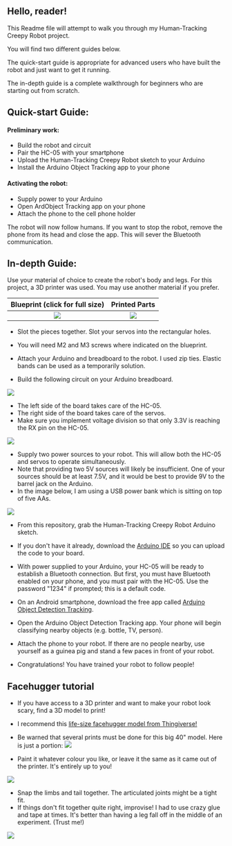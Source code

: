## Hello, reader! ##

This Readme file will attempt to walk you through my Human-Tracking Creepy Robot project.

You will find two different guides below.

The quick-start guide is appropriate for advanced users who have built the robot and just want to get it running.

The in-depth guide is a complete walkthrough for beginners who are starting out from scratch.



## Quick-start Guide:

#### Preliminary work:
* Build the robot and circuit
* Pair the HC-05 with your smartphone
* Upload the Human-Tracking Creepy Robot sketch to your Arduino
* Install the Arduino Object Tracking app to your phone

#### Activating the robot:
* Supply power to your Arduino
* Open ArdObject Tracking app on your phone
* Attach the phone to the cell phone holder

The robot will now follow humans.  If you want to stop the robot, remove the phone from its head and close the app.  This will sever the Bluetooth communication.



## In-depth Guide:

Use your material of choice to create the robot's body and legs.  For this project, a 3D printer was used.  You may use another material if you prefer.

Blueprint (click for full size)    |  Printed Parts
:-------------------------:|:-------------------------:
![](/Images/walker.png)  |  ![](/Images/printedparts.png)

* Slot the pieces together.  Slot your servos into the rectangular holes.  
* You will need M2 and M3 screws where indicated on the blueprint.

* Attach your Arduino and breadboard to the robot.  I used zip ties.  Elastic bands can be used as a temporarily solution.
* Build the following circuit on your Arduino breadboard.  

![](/Images/bready.png)

* The left side of the board takes care of the HC-05.
* The right side of the board takes care of the servos.
* Make sure you implement voltage division so that only 3.3V is reaching the RX pin on the HC-05.

![](/Images/IMG_20191206_103548.jpg)

* Supply two power sources to your robot.  This will allow both the HC-05 and servos to operate simultaneously.
* Note that providing two 5V sources will likely be insufficient.  One of your sources should be at least 7.5V, and it would be best to provide 9V to the barrel jack on the Arduino.
* In the image below, I am using a USB power bank which is sitting on top of five AAs.

![](/Images/IMG_20191206_131620.jpg)

* From this repository, grab the Human-Tracking Creepy Robot Arduino sketch.
* If you don't have it already, download the [Arduino IDE](https://www.arduino.cc/en/main/software) so you can upload the code to your board.


* With power supplied to your Arduino, your HC-05 will be ready to establish a Bluetooth connection.  But first, you must have Bluetooth enabled on your phone, and you must pair with the HC-05.  Use the password "1234" if prompted; this is a default code.
* On an Android smartphone, download the free app called [Arduino Object Detection Tracking](https://play.google.com/store/apps/details?id=com.studios.code.gem.ardobjecttracker&hl=en).
* Open the Arduino Object Detection Tracking app.  Your phone will begin classifying nearby objects (e.g. bottle, TV, person).
* Attach the phone to your robot.  If there are no people nearby, use yourself as a guinea pig and stand a few paces in front of your robot.  
* Congratulations!  You have trained your robot to follow people!

## Facehugger tutorial ##
* If you have access to a 3D printer and want to make your robot look scary, find a 3D model to print!
* I recommend this [life-size facehugger model from Thingiverse!](https://www.thingiverse.com/thing:1116392)
* Be warned that several prints must be done for this big 40" model.  Here is just a portion:
![](/Images/facelegs.png)

* Paint it whatever colour you like, or leave it the same as it came out of the printer.  It's entirely up to you!

![](/Images/facepaint.jpg)

* Snap the limbs and tail together.  The articulated joints might be a tight fit.  
* If things don't fit together quite right, improvise!  I had to use crazy glue and tape at times.  It's better than having a leg fall off in the middle of an experiment.  (Trust me!)

![](/Images/facehugger.png)
